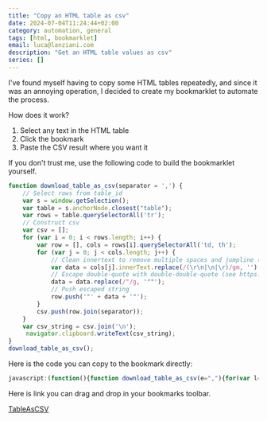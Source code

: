 ```yaml
---
title: "Copy an HTML table as csv"
date: 2024-07-04T11:24:44+02:00
category: automation, general
tags: [html, bookmarklet]
email: luca@lanziani.com
description: "Get an HTML table values as csv"
series: []
---
```


I've found myself having to copy some HTML tables repeatedly, and since it was an annoying operation, I decided to create my bookmarklet to automate the process.

How does it work?

1. Select any text in the HTML table 
2. Click the bookmark
3. Paste the CSV result where you want it

If you don't trust me, use the following code to build the bookmarklet yourself.

```javascript
function download_table_as_csv(separator = ',') {
    // Select rows from table_id
    var s = window.getSelection();
    var table = s.anchorNode.closest("table");
    var rows = table.querySelectorAll('tr');
    // Construct csv
    var csv = [];
    for (var i = 0; i < rows.length; i++) {
        var row = [], cols = rows[i].querySelectorAll('td, th');
        for (var j = 0; j < cols.length; j++) {
            // Clean innertext to remove multiple spaces and jumpline (break csv)
            var data = cols[j].innerText.replace(/(\r\n|\n|\r)/gm, '').replace(/(\s\s)/gm, ' ');
            // Escape double-quote with double-double-quote (see https://stackoverflow.com/questions/17808511/properly-escape-a-double-quote-in-csv)
            data = data.replace(/"/g, '""');
            // Push escaped string
            row.push('"' + data + '"');
        }
        csv.push(row.join(separator));
    }
    var csv_string = csv.join('\n');
     navigator.clipboard.writeText(csv_string);
}
download_table_as_csv();
```

Here is the code you can copy to the bookmark directly:

```javascript
javascript:(function(){function download_table_as_csv(e=","){for(var l=window.getSelection().anchorNode.closest("table").querySelectorAll("tr"),o=[],r=0;r<l.length;r++){for(var n=[],a=l[r].querySelectorAll("td, th"),t=0;t<a.length;t++){var c=a[t].innerText.replace(/(\r\n|\n|\r)/gm,"").replace(/(\s\s)/gm," ");c=c.replace(/"/g,'""'),n.push('"'+c+'"')}o.push(n.join(e))}var s=o.join("\n"); navigator.clipboard.writeText(s)}download_table_as_csv();}());
```

Here is link you can drag and drop in your bookmarks toolbar.

<a href="javascript:(function(){function download_table_as_csv(e=&quot;,&quot;){for(var l=window.getSelection().anchorNode.closest(&quot;table&quot;).querySelectorAll(&quot;tr&quot;),o=[],r=0;r<l.length;r++){for(var n=[],a=l[r].querySelectorAll(&quot;td, th&quot;),t=0;t<a.length;t++){var c=a[t].innerText.replace(/(\r\n|\n|\r)/gm,&quot;&quot;).replace(/(\s\s)/gm,&quot; &quot;);c=c.replace(/&quot;/g,'&quot;&quot;'),n.push('&quot;'+c+'&quot;')}o.push(n.join(e))}var s=o.join(&quot;\n&quot;); navigator.clipboard.writeText(s)}download_table_as_csv();}());">TableAsCSV</a>
